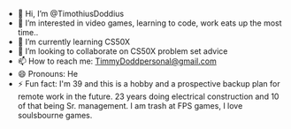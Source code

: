 - 👋 Hi, I’m @TimothiusDoddius
- 👀 I’m interested in video games, learning to code, work eats up the most time..
- 🌱 I’m currently learning CS50X
- 💞️ I’m looking to collaborate on CS50X problem set advice
- 📫 How to reach me: TimmyDoddpersonal@gmail.com
- 😄 Pronouns: He
- ⚡ Fun fact: I'm 39 and this is a hobby and a prospective backup plan for remote work in the future.  23 years doing electrical construction and 10 of that being Sr. management.  I am trash at FPS games, I love soulsbourne games.

<!---
TimothiusDoddius/TimothiusDoddius is a ✨ special ✨ repository because its `README.md` (this file) appears on your GitHub profile.
You can click the Preview link to take a look at your changes.
--->

